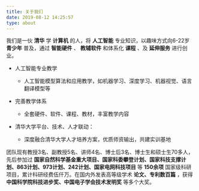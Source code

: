 ```yaml
---
title: 关于我们
date: 2019-08-12 14:25:57
type: about
---
```

我们是一伙 **清华** 学 **计算机** 的人，将 **人工智能** 专业知识，以趣味方式向6-22岁 **青少年** 普及，通过 **智能硬件** 、 **教辅软件** 和体系化 **课程** 、及 **延伸服务** 进行创业。

- 人工智能专业教学

    - 人工智能模型算法和应用教学，如机器学习、深度学习、机器视觉、语言翻译模型等

- 完善教学体系

    - 全套硬件、软件、课程、教材，丰富教学内容

- 清华大学平台、技术、人才联动：

    - 深度融合清华大学人才培养方案，优质师资输出，共建实训基地

团队现有教授3名、副教授5名、讲师4名、博士后3名、博士生和硕士生70多人，先后参加过 **国家自然科学基金重大项目、国家科委攀登计划、国家科技支撑计划、863计划、973计划、242计划、国家电网科技项目** 等 **150余项** 国家级科研项目，累计科研经费伍仟万。在国内外发表高等级学术 **论文、专利数百篇** ，获得 **中国科学院科技进步奖、中国电子学会技术发明奖** 等多个大奖。